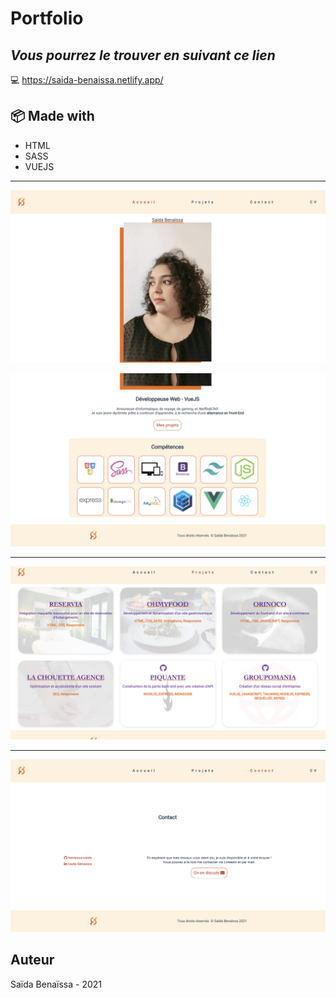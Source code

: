 # Portfolio 

## *Vous pourrez le trouver en suivant ce lien*
💻 https://saida-benaissa.netlify.app/

## :package: Made with
* HTML
* SASS
* VUEJS

***
![portfolio](/public/assets/screenshot/portfolio-1.png "portfolio-1")

![portfolio](/public/assets/screenshot/portfolio-2.png "portfolio-2")

***

![portfolio](/public/assets/screenshot/portfolio-3.png "portfolio-3")

***

![portfolio](/public/assets/screenshot/portfolio-4.png "portfolio-4")

## Auteur

Saïda Benaïssa - 2021